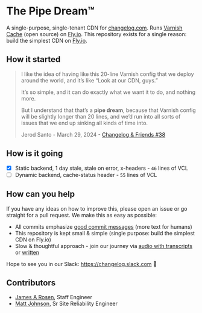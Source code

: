 # The Pipe Dream™️

A single-purpose, single-tenant CDN for [changelog.com](https://changelog.com).
Runs [Varnish Cache](https://varnish-cache.org/releases/index.html) (open
source) on [Fly.io](https://fly.io/changelog). This repository exists for a single reason: build the simplest CDN on [Fly.io](https://fly.io/changelog).

## How it started

> I like the idea of having like this 20-line Varnish config that we deploy
> around the world, and it’s like “Look at our CDN, guys.”
>
> It’s so simple, and it can do exactly what we want it to do, and nothing
> more.
>
> But I understand that that’s a <strong>pipe dream</strong>, because that
> Varnish config will be slightly longer than 20 lines, and we’d run into all
> sorts of issues that we end up sinking all kinds of time into.
>
> Jerod Santo - March 29, 2024 - <a href="https://changelog.com/friends/38#transcript-208" target="_blank">Changelog & Friends #38</a>

## How is it going

- [x] Static backend, 1 day stale, stale on error, x-headers - `46` lines of VCL 
- [ ] Dynamic backend, cache-status header - `55` lines of VCL

## How can you help

If you have any ideas on how to improve this, please open an issue or go
straight for a pull request. We make this as easy as possible:
- All commits emphasize [good commit messages](https://cbea.ms/git-commit/) (more text for humans)
- This repository is kept small & simple (single purpose: build the simplest CDN on Fly.io)
- Slow & thoughtful approach - join our journey via [audio with transcripts](https://changelog.com/topic/kaizen) or [written](https://github.com/thechangelog/changelog.com/discussions/categories/kaizen)

Hope to see you in our Slack: <https://changelog.slack.com> 👋

## Contributors

- [James A Rosen](https://www.jamesarosen.com/), Staff Engineer
- [Matt Johnson](https://github.com/mttjohnson), Sr Site Reliability Engineer
